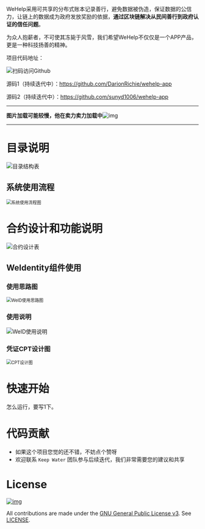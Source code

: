 WeHelp采用可共享的分布式账本记录善行，避免数据被伪造，保证数据的公信力，让链上的数据成为政府发放奖励的依据，**通过区块链解决从民间善行到政府认证的信任问题**。

为众人抱薪者，不可使其冻毙于风雪，我们希望WeHelp不仅仅是一个APP产品，更是一种科技扬善的精神。



项目代码地址：

<img src=".\Pic\githhub_link.png" alt="扫码访问Github"  />

源码1（持续迭代中）：https://github.com/DarionRichie/wehelp-app

源码2（持续迭代中）：https://github.com/sunyd1006/wehelp-app



------

**图片加载可能较慢，他在卖力卖力加载中**![img](.\Pic\simle.png)

------



# 目录说明

<img src=".\Pic\doc_dis.png" alt="目录结构表"  />

## 系统使用流程

<img src=".\Pic\process.png" alt="系统使用流程图" style="zoom:80%;" />



# 合约设计和功能说明

<img src=".\Pic\smart_dis.png" alt="合约设计表"  />



## WeIdentity组件使用

### 使用思路图

<img src=".\Pic\weid_process.png" alt="WeID使用思路图" style="zoom:80%;" />



### 使用说明

<img src=".\Pic\weid_why_to_use.png" alt="WeID使用说明"  />

### 凭证CPT设计图

<img src=".\Pic\cpt.png" alt="CPT设计图" style="zoom:80%;" />

# 快速开始

怎么运行，要写1下。



# 代码贡献

- 如果这个项目您觉的还不错，不妨点个赞呀
- 欢迎联系 `Keep Water` 团队参与后续迭代，我们非常需要您的建议和共享



# License

[![img](https://camo.githubusercontent.com/79110cc851844b4439d1589c0387daabfca8615c/68747470733a2f2f696d672e736869656c64732e696f2f6769746875622f6c6963656e73652f464953434f2d42434f532f464953434f2d42434f532e737667)](https://github.com/FISCO-BCOS/FISCO-BCOS/blob/master/LICENSE)

All contributions are made under the [GNU General Public License v3](https://www.gnu.org/licenses/gpl-3.0.en.html). See [LICENSE](https://github.com/FISCO-BCOS/FISCO-BCOS/blob/master/LICENSE).
